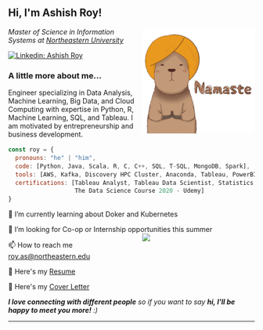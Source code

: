 <h2> Hi, I'm Ashish Roy! </h2> <img align='right' src="https://github.com/royashishneu/royashishneu/blob/main/giphy.gif" width="230">

<p><em>Master of Science in Information Systems at <a href="https://www.northeastern.edu">Northeastern University</a>
</em></p>

[![Linkedin: Ashish Roy](https://img.shields.io/badge/-ashishroy-blue?style=flat-square&logo=Linkedin&logoColor=white&link=https://www.linkedin.com/in/roy-ashish)](https://www.linkedin.com/in/roy-ashish)


### A little more about me...

Engineer specializing in Data Analysis, Machine Learning, Big Data, and Cloud Computing with expertise in Python, R, Machine Learning, SQL, and Tableau. I am motivated by entrepreneurship and business development.


```javascript
const roy = {
  pronouns: "he" | "him",
  code: [Python, Java, Scala, R, C, C++, SQL, T-SQL, MongoDB, Spark],
  tools: [AWS, Kafka, Discovery HPC Cluster, Anaconda, Tableau, PowerBI, MS Office, NetBeans, IntelliJ],
  certifications: [Tableau Analyst, Tableau Data Scientist, Statistics for Data Science and Business Analysis - Udemy,
                   The Data Science Course 2020 - Udemy]
}
```
🌱 I’m currently learning about Doker and Kubernetes

🤝 I’m looking for Co-op or Internship opportunities this summer <img align='right' src="https://media.giphy.com/media/qX8pJY8ejpVtD8BNoP/giphy.gif" width="230">

📫 How to reach me roy.as@northeastern.edu 

📄 Here's my <a href="https://drive.google.com/file/d/1qrIj5P-Ap5-5MS4ytNjat_sMdzl_bymj/view?usp=sharing">Resume</a>

📩 Here's my <a href="https://drive.google.com/file/d/1MqeacFQQng_lKyZXmH-k14-WQSVekjQ9/view?usp=sharing">Cover Letter</a>

<em><b>I love connecting with different people</b> so if you want to say <b>hi, I'll be happy to meet you more!</b> :)</em>



---

<!---
royashishneu/royashishneu is a ✨ special ✨ repository because its `README.md` (this file) appears on your GitHub profile.
You can click the Preview link to take a look at your changes.
--->
